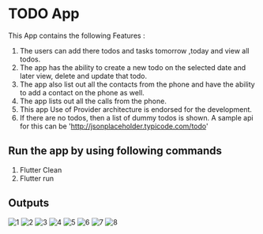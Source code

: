 # TODO App

This App contains the following Features :
1. The users can add there todos and tasks tomorrow ,today and view all todos.
2. The app has the ability to create a new todo on the selected date and later view,
   delete and update that todo.
3. The app also list out all the contacts from the phone and have the ability to add a
   contact on the phone as well.
4. The app lists out all the calls from the phone.
5. This app Use of Provider architecture is endorsed for the development.
6. If there are no todos, then a list of dummy todos is shown. A sample api for this can
   be 'http://jsonplaceholder.typicode.com/todo'
   
## Run the app by using following commands
 
1. Flutter Clean
2. Flutter run

## Outputs

![1](https://user-images.githubusercontent.com/30024247/85258799-c6f8cc00-b487-11ea-92b6-e60552dc5293.PNG)
![2](https://user-images.githubusercontent.com/30024247/85259130-340c6180-b488-11ea-8ca8-32fc6f3f17b5.PNG)
![3](https://user-images.githubusercontent.com/30024247/85259154-3ff82380-b488-11ea-9793-ad4d4727d54e.PNG)
![4](https://user-images.githubusercontent.com/30024247/85259160-425a7d80-b488-11ea-9f36-a008fccfc25d.PNG)
![5](https://user-images.githubusercontent.com/30024247/85259167-44244100-b488-11ea-9a0c-569dd8dc46f4.PNG)
![6](https://user-images.githubusercontent.com/30024247/85259169-45ee0480-b488-11ea-95af-3d9b006c0445.PNG)
![7](https://user-images.githubusercontent.com/30024247/85259171-47b7c800-b488-11ea-822c-ed667e6a63d8.PNG)
![8](https://user-images.githubusercontent.com/30024247/85259344-9e250680-b488-11ea-9b38-f81801724c8b.PNG)

